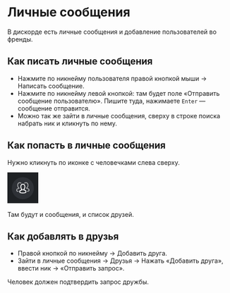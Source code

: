 # Личные сообщения

В дискорде есть личные сообщения и добавление пользователей во френды.

## Как писать личные сообщения

* Нажмите по никнейму пользователя правой кнопкой мыши → Написать сообщение.
* Нажмите по никнейму левой кнопкой: там будет поле «Отправить сообщение пользователю». Пишите туда, нажимаете `Enter` — сообщение отправится.
* Можно так же зайти в личные сообщения, сверху в строке поиска набрать ник и кликнуть по нему.

## Как попасть в личные сообщения

Нужно кликнуть по иконке с человечками слева сверху.

![](/img/dm.png)

Там будут и сообщения, и список друзей.

## Как добавлять в друзья

* Правой кнопкой по никнейму → Добавить друга.
* Зайти в личные сообщения → Друзья → Нажать «Добавить друга», ввести ник → «Отправить запрос».

Человек должен подтвердить запрос дружбы.